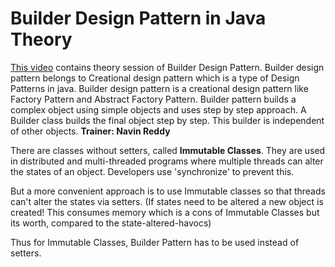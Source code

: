 # Builder Design Pattern in Java Theory

[This video](https://www.youtube.com/watch?v=KbIdk5BRn0w&list=PLsyeobzWxl7r2ZX1fl-7CKnayxHJA_1ol&index=4) contains theory session of Builder Design Pattern. Builder design pattern belongs to Creational design pattern which is a type of Design Patterns in java. Builder design pattern is a creational design pattern like Factory Pattern and Abstract Factory Pattern. Builder pattern builds a complex object using simple objects and uses step by step approach. A Builder class builds the final object step by step. This builder is independent of other objects. **Trainer: Navin Reddy**

There are classes without setters, called **Immutable Classes**. They are used in distributed and multi-threaded programs where multiple threads can alter the states of an object. Developers use 'synchronize' to prevent this.

But a more convenient approach is to use Immutable classes so that threads can't alter the states via setters. \(If states need to be altered a new object is created! This consumes memory which is a cons of Immutable Classes but its worth, compared to the state-altered-havocs\)

Thus for Immutable Classes, Builder Pattern has to be used instead of setters.

